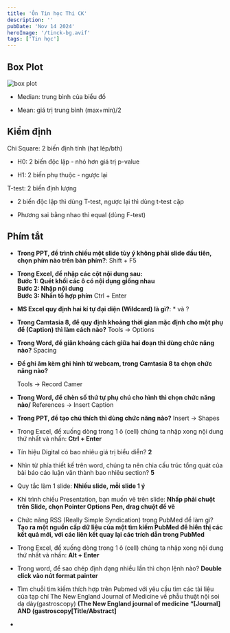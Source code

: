 ```yaml
---
title: 'Ôn Tin học Thi CK'
description: ''
pubDate: 'Nov 14 2024'
heroImage: '/tinck-bg.avif'
tags: ['Tin học']
---
```


## Box Plot

![box plot](/notable/tinck-boxplot.png)

- Median: trung bình của biểu đồ

- Mean: giá trị trung bình (max+min)/2

## Kiểm định

Chi Square: 2 biến định tính (hạt lép/bth) 

* H0: 2 biến độc lập - nhỏ hơn giá trị p-value

* H1: 2 biến phụ thuộc - ngược lại
  
  

T-test: 2 biến định lượng

- 2 biến độc lập thì dùng T-test, ngược lại thì dùng t-test cặp

- Phương sai bằng nhao thì equal (dùng F-test)



## Phím tắt

- **Trong PPT, để trình chiếu một slide tùy ý không phải slide đầu tiên, chọn phím nào trên bàn phím?**: Shift + F5

- **Trong Excel, để nhập các cột nội dung sau:**  
  **Bước 1: Quét khối các ô có nội dụng giống nhau**  
  **Bước 2: Nhập nội dung**  
  **Bước 3: Nhấn tổ hợp phím** Ctrl + Enter

- **MS Excel quy định hai kí tự đại diện (Wildcard) là gì?**: * và ?

- **Trong Camtasia 8, để quy định khoảng thời gian mặc định cho một phụ đề (Caption) thì làm cách nào?** Tools → Options

- **Trong Word, để giãn khoảng cách giữa hai đoạn thì dùng chức năng nào?** Spacing

- **Để ghi âm kèm ghi hình từ webcam, trong Camtasia 8 ta chọn chức năng nào?**
  
  Tools → Record Camer

- **Trong Word, để chèn số thứ tự phụ chú cho hình thì chọn chức năng nào/** References → Insert Caption

- **Trong PPT, để tạo chú thích thì dùng chức năng nào?** Insert → Shapes

- Trong Excel, để xuống dòng trong 1 ô (cell) chúng ta nhập xong nội dung thứ nhất và nhấn: **Ctrl + Enter**

- Tín hiệu Digital có bao nhiêu giá trị biểu diễn? **2**

- Nhìn từ phía thiết kế trên word, chúng ta nên chia cấu trúc tổng quát của bài báo cáo luận văn thành bao nhiêu section? **5**

- Quy tắc làm 1 slide: **Nhiều slide, mỗi slide 1 ý**

- Khi trình chiếu Presentation, bạn muốn vẽ trên slide: **Nhấp phải chuột trên Slide, chọn Pointer Options Pen, drag chuột để vẽ**

- Chức năng RSS (Really Simple Syndication) trong PubMed để làm gì? **Tạo ra một nguồn cấp dữ liệu của một tìm kiếm PubMed để hiển thị các kết quả mới, với các liên kết quay lại các trích dẫn trong PubMed**

- Trong Excel, để xuống dòng trong 1 ô (cell) chúng ta nhập xong nội dung thứ nhất và nhấn: **Alt + Enter**

- Trong word, để sao chép định dạng nhiều lần thì chọn lệnh nào? **Double click vào nút format painter**

- Tìm chuỗi tìm kiếm thích hợp trên Pubmed với yêu cầu tìm các tài liệu của tạp chí The New England Journal of Medicine về phẫu thuật nội soi dạ dày(gastroscopy) **(The New England journal of medicine “[Journal] AND (gastroscopy[Title/Abstract]**

- 
